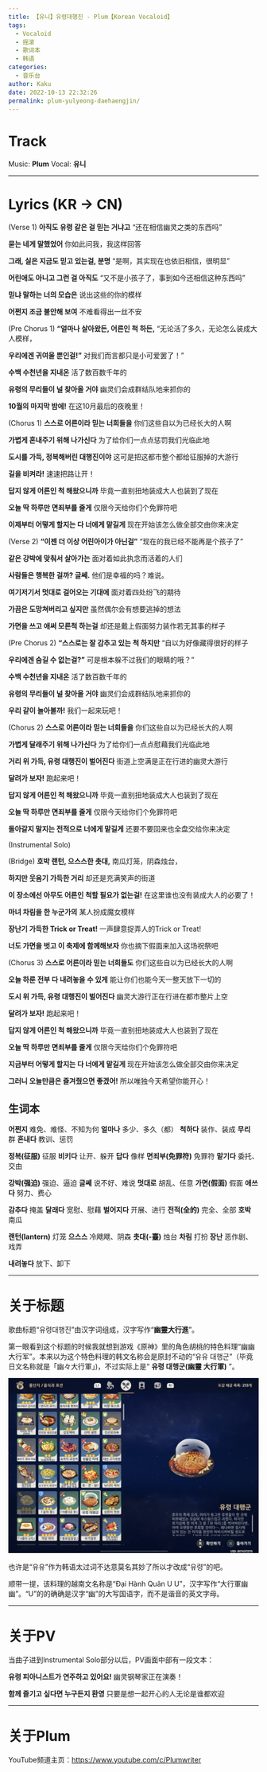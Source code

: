 ```yaml
---
title: 【유니】유령대행진 - Plum【Korean Vocaloid】
tags:
  - Vocaloid
  - 摇滚
  - 歌词本
  - 韩语
categories:
  - 音乐台
author: Kaku
date: 2022-10-13 22:32:26
permalink: plum-yulyeong-daehaengjin/
---
```


# Track

<lite-youtube videoid="iob3uQdhrvQ"></lite-youtube>

Music: **Plum**
Vocal: **유니**

<!--more-->

---

# Lyrics (KR → CN)

(Verse 1)
**아직도 유령 같은 걸 믿는 거냐고**
“还在相信幽灵之类的东西吗”

**묻는 네게 말했었어**
你如此问我，我这样回答

**그래, 실은 지금도 믿고 있는걸, 분명**
“是啊，其实现在也依旧相信，很明显”

**어린애도 아니고 그런 걸 아직도**
“又不是小孩子了，事到如今还相信这种东西吗”

**믿냐 말하는 너의 모습은**
说出这些的你的模样

**어쩐지 조금 불안해 보여**
不难看得出一丝不安

(Pre Chorus 1)
**“얼마나 살아왔든, 어른인 척 하든,**
“无论活了多久，无论怎么装成大人模样，

**우리에겐 귀여울 뿐인걸!”**
对我们而言都只是小可爱罢了！”

**수백 수천년을 지내온**
活了数百数千年的

**유령의 무리들이 널 찾아올 거야**
幽灵们会成群结队地来抓你的

**10월의 마지막 밤에!**
在这10月最后的夜晚里！

(Chorus 1)
**스스로 어른이라 믿는 너희들을**
你们这些自以为已经长大的人啊

**가볍게 혼내주기 위해 나가신다**
为了给你们一点点惩罚我们光临此地

**도시를 가득, 정복해버린 대행진이야**
这可是把这都市整个都给征服掉的大游行

**길을 비켜라!**
速速把路让开！

**답지 않게 어른인 척 해왔으니까**
毕竟一直别扭地装成大人也装到了现在

**오늘 딱 하루만 면죄부를 줄게**
仅限今天给你们个免罪符吧

**이제부터 어떻게 할지는 다 너에게 맡길게**
现在开始该怎么做全部交由你来决定

(Verse 2)
**“이젠 더 이상 어린아이가 아닌걸”**
“现在的我已经不能再是个孩子了”

**같은 강박에 맞춰서 살아가는**
面对着如此执念而活着的人们

**사람들은 행복한 걸까? 글쎄.**
他们是幸福的吗？难说。

**여기저기서 멋대로 걸어오는 기대에**
面对着四处纷飞的期待

**가끔은 도망쳐버리고 싶지만**
虽然偶尔会有想要逃掉的想法

**가면을 쓰고 애써 모른척 하는걸**
却还是戴上假面努力装作若无其事的样子

(Pre Chorus 2)
**“스스로는 잘 감추고 있는 척 하지만**
“自以为好像藏得很好的样子

**우리에겐 숨길 수 없는걸?”**
可是根本躲不过我们的眼睛的哦？”

**수백 수천년을 지내온**
活了数百数千年的

**유령의 무리들이 널 찾아올 거야**
幽灵们会成群结队地来抓你的

**우리 같이 놀아볼까!**
我们一起来玩吧！

(Chorus 2)
**스스로 어른이라 믿는 너희들을**
你们这些自以为已经长大的人啊

**가볍게 달래주기 위해 나가신다**
为了给你们一点点慰藉我们光临此地

**거리 위 가득, 유령 대행진이 벌어진다**
街道上空满是正在行进的幽灵大游行

**달려가 보자!**
跑起来吧！

**답지 않게 어른인 척 해왔으니까**
毕竟一直别扭地装成大人也装到了现在

**오늘 딱 하루만 면죄부를 줄게**
仅限今天给你们个免罪符吧

**돌아갈지 말지는 전적으로 너에게 맡길게**
还要不要回来也全盘交给你来决定

(Instrumental Solo)

(Bridge)
**호박 랜턴, 으스스한 촛대,**
南瓜灯笼，阴森烛台，

**하지만 웃음기 가득한 거리**
却还是充满笑声的街道

**이 장소에선 아무도 어른인 척할 필요가 없는걸!**
在这里谁也没有装成大人的必要了！

**마녀 차림을 한 누군가의**
某人扮成魔女模样

**장난기 가득한 Trick or Treat!**
一声肆意捉弄人的Trick or Treat!

**너도 가면을 벗고 이 축제에 함께해보자**
你也摘下假面来加入这场祝祭吧

(Chorus 3)
**스스로 어른이라 믿는 너희들도**
你们这些自以为已经长大的人啊

**오늘 하룬 전부 다 내려놓을 수 있게**
能让你们也能今天一整天放下一切的

**도시 위 가득, 유령 대행진이 벌어진다**
幽灵大游行正在行进在都市整片上空

**달려가 보자!**
跑起来吧！

**답지 않게 어른인 척 해왔으니까**
毕竟一直别扭地装成大人也装到了现在

**오늘 딱 하루만 면죄부를 줄게**
仅限今天给你们个免罪符吧

**지금부터 어떻게 할지는 다 너에게 맡길게**
现在开始该怎么做全部交由你来决定

**그러니 오늘만큼은 즐겨줬으면 좋겠어!**
所以唯独今天希望你能开心！

## 生词本

**어쩐지** 难免、难怪、不知为何
**얼마나** 多少、多久（都）
**척하다** 装作、装成
**무리** 群
**혼내다** 教训、惩罚

**정복(征服)** 征服
**비키다** 让开、躲开
**답다** 像样
**면죄부(免罪符)** 免罪符
**맡기다** 委托、交由

**강박(强迫)** 强迫、逼迫
**글쎄** 说不好、难说
**멋대로** 胡乱、任意
**가면(假面)** 假面
**애쓰다** 努力、费心

**감추다** 掩盖
**달래다** 宽慰、慰藉
**벌어지다** 开展、进行
**전적(全的)** 完全、全部
**호박** 南瓜

**랜턴(lantern)** 灯笼
**으스스** 冷飕飕、阴森
**촛대(-臺)** 烛台
**차림** 打扮
**장난** 恶作剧、戏弄

**내려놓다** 放下、卸下

---

# 关于标题

歌曲标题“유령대행진”由汉字词组成，汉字写作“**幽靈大行進**”。

第一眼看到这个标题的时候我就想到游戏《原神》里的角色胡桃的特色料理“幽幽大行军”。本来以为这个特色料理的韩文名称会是原封不动的“유유 대행군”（毕竟日文名称就是「幽々大行軍」)，不过实际上是“ **유령 대행군(幽靈 大行軍)** ”。

![유령 대행군](/plum-yulyeong-daehaengjin/genshin.png)

也许是“유유”作为韩语太过词不达意莫名其妙了所以才改成“유령”的吧。

顺带一提，该料理的越南文名称是“Đại Hành Quân U U”，汉字写作“大行軍幽幽”。“U”的的确确是汉字“幽”的大写国语字，而不是谐音的英文字母。

---

# 关于PV

当曲子进到Instrumental Solo部分以后，PV画面中部有一段文本：

**유령 피아니스트가 연주하고 있어요!**
幽灵钢琴家正在演奏！

**함께 즐기고 싶다면 누구든지 환영**
只要是想一起开心的人无论是谁都欢迎

---

# 关于Plum

YouTube频道主页：https://www.youtube.com/c/Plumwriter
